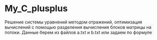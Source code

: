 # My_C_plusplus
Решение системы уравнений методом отражений, оптимизация вычислений с помощью разделения вычисления блоков матрицы на потоки. 
Данные берем из файлов a.txt и b.txt или задаем по формуле
